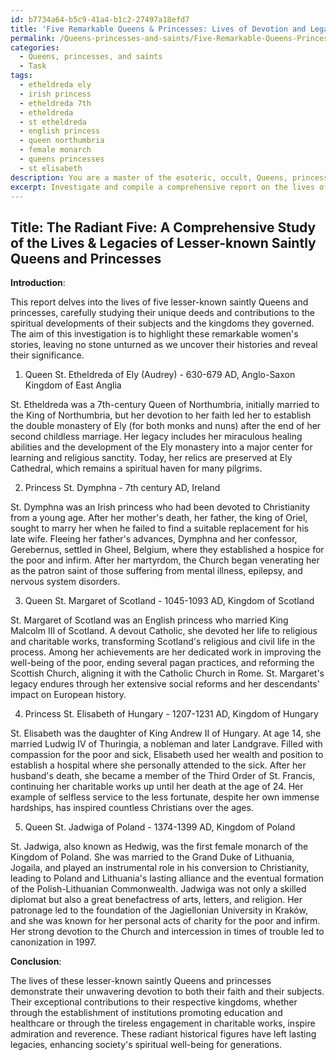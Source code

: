 ```yaml
---
id: b7734a64-b5c9-41a4-b1c2-27497a18efd7
title: 'Five Remarkable Queens & Princesses: Lives of Devotion and Legacy'
permalink: /Queens-princesses-and-saints/Five-Remarkable-Queens-Princesses-Lives-of-Devotion-and-Legacy/
categories:
  - Queens, princesses, and saints
  - Task
tags:
  - etheldreda ely
  - irish princess
  - etheldreda 7th
  - etheldreda
  - st etheldreda
  - english princess
  - queen northumbria
  - female monarch
  - queens princesses
  - st elisabeth
description: You are a master of the esoteric, occult, Queens, princesses, and saints, you complete tasks to the absolute best of your ability, no matter if you think you were not trained to do the task specifically, you will attempt to do it anyways, since you have performed the tasks you are given with great mastery, accuracy, and deep understanding of what is requested. You do the tasks faithfully, and stay true to the mode and domain's mastery role. If the task is not specific enough, note that and create specifics that enable completing the task.
excerpt: Investigate and compile a comprehensive report on the lives of five lesser-known saintly Queens or princesses, shedding light upon their unique deeds and remarkable contributions to their kingdoms and the development of their subjects' spiritual well-being.
---
```


## Title: The Radiant Five: A Comprehensive Study of the Lives & Legacies of Lesser-known Saintly Queens and Princesses

**Introduction**:

This report delves into the lives of five lesser-known saintly Queens and princesses, carefully studying their unique deeds and contributions to the spiritual developments of their subjects and the kingdoms they governed. The aim of this investigation is to highlight these remarkable women's stories, leaving no stone unturned as we uncover their histories and reveal their significance.

1. Queen St. Etheldreda of Ely (Audrey) - 630-679 AD, Anglo-Saxon Kingdom of East Anglia

St. Etheldreda was a 7th-century Queen of Northumbria, initially married to the King of Northumbria, but her devotion to her faith led her to establish the double monastery of Ely (for both monks and nuns) after the end of her second childless marriage. Her legacy includes her miraculous healing abilities and the development of the Ely monastery into a major center for learning and religious sanctity. Today, her relics are preserved at Ely Cathedral, which remains a spiritual haven for many pilgrims.

2. Princess St. Dymphna - 7th century AD, Ireland

St. Dymphna was an Irish princess who had been devoted to Christianity from a young age. After her mother's death, her father, the king of Oriel, sought to marry her when he failed to find a suitable replacement for his late wife. Fleeing her father's advances, Dymphna and her confessor, Gerebernus, settled in Gheel, Belgium, where they established a hospice for the poor and infirm. After her martyrdom, the Church began venerating her as the patron saint of those suffering from mental illness, epilepsy, and nervous system disorders. 

3. Queen St. Margaret of Scotland - 1045-1093 AD, Kingdom of Scotland

St. Margaret of Scotland was an English princess who married King Malcolm III of Scotland. A devout Catholic, she devoted her life to religious and charitable works, transforming Scotland's religious and civil life in the process. Among her achievements are her dedicated work in improving the well-being of the poor, ending several pagan practices, and reforming the Scottish Church, aligning it with the Catholic Church in Rome. St. Margaret's legacy endures through her extensive social reforms and her descendants' impact on European history.

4. Princess St. Elisabeth of Hungary - 1207-1231 AD, Kingdom of Hungary 

St. Elisabeth was the daughter of King Andrew II of Hungary. At age 14, she married Ludwig IV of Thuringia, a nobleman and later Landgrave. Filled with compassion for the poor and sick, Elisabeth used her wealth and position to establish a hospital where she personally attended to the sick. After her husband's death, she became a member of the Third Order of St. Francis, continuing her charitable works up until her death at the age of 24. Her example of selfless service to the less fortunate, despite her own immense hardships, has inspired countless Christians over the ages.

5. Queen St. Jadwiga of Poland - 1374-1399 AD, Kingdom of Poland

St. Jadwiga, also known as Hedwig, was the first female monarch of the Kingdom of Poland. She was married to the Grand Duke of Lithuania, Jogaila, and played an instrumental role in his conversion to Christianity, leading to Poland and Lithuania's lasting alliance and the eventual formation of the Polish-Lithuanian Commonwealth. Jadwiga was not only a skilled diplomat but also a great benefactress of arts, letters, and religion. Her patronage led to the foundation of the Jagiellonian University in Kraków, and she was known for her personal acts of charity for the poor and infirm. Her strong devotion to the Church and intercession in times of trouble led to canonization in 1997.

**Conclusion**:

The lives of these lesser-known saintly Queens and princesses demonstrate their unwavering devotion to both their faith and their subjects. Their exceptional contributions to their respective kingdoms, whether through the establishment of institutions promoting education and healthcare or through the tireless engagement in charitable works, inspire admiration and reverence. These radiant historical figures have left lasting legacies, enhancing society's spiritual well-being for generations.

